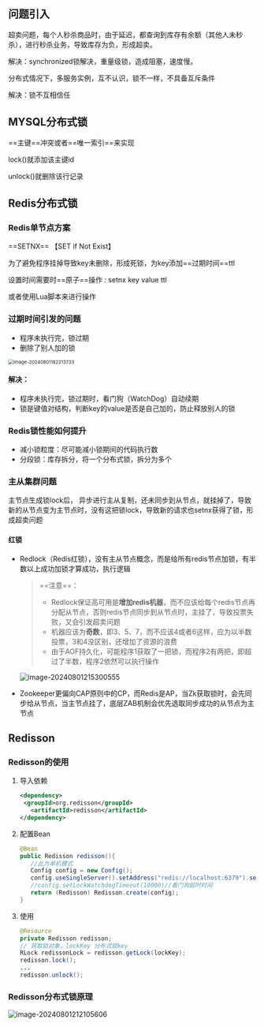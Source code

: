 ## 问题引入

超卖问题，每个人秒杀商品时，由于延迟，都查询到库存有余额（其他人未秒杀），进行秒杀业务，导致库存为负，形成超卖。

解决：synchronized锁解决，重量级锁，造成阻塞，速度慢。

分布式情况下，多服务实例，互不认识，锁不一样，不具备互斥条件

解决：锁不互相信任


## MYSQL分布式锁

==主键==冲突或者==唯一索引==来实现

lock()就添加该主键id

unlock()就删除该行记录

## Redis分布式锁

### Redis单节点方案

==SETNX== 【SET if Not Exist】

为了避免程序挂掉导致key未删除，形成死锁，为key添加==过期时间==ttl

设置时间需要时==原子==操作 : setnx key value ttl

或者使用Lua脚本来进行操作

### 过期时间引发的问题

- 程序未执行完，锁过期
- 删除了别人加的锁

<img src="https://gitee.com/yurun-zhang/typora-tu-chuang/raw/master/202408011822792.png" alt="image-20240801182213733" style="zoom:67%;" />

#### 解决：

- 程序未执行完，锁过期时，看门狗（WatchDog）自动续期
- 锁是键值对结构，判断key的value是否是自己加的，防止释放别人的锁



### Redis锁性能如何提升

- 减小锁粒度：尽可能减小锁期间的代码执行数
- 分段锁：库存拆分，将一个分布式锁，拆分为多个

### 主从集群问题

主节点生成锁lock后， 异步进行主从复制，还未同步到从节点，就挂掉了，导致新的从节点变为主节点时，没有这把锁lock，导致新的请求也setnx获得了锁，形成超卖问题



#### 红锁

- Redlock（Redis红锁），没有主从节点概念，而是给所有redis节点加锁，有半数以上成功加锁才算成功，执行逻辑

  > ==注意==：
  >
  > - Redlock保证高可用是**增加redis机器**，而不应该给每个redis节点再分配从节点，否则redis节点同步到从节点时，主挂了，导致投票失败，又会引发超卖问题
  > - 机器应该为**奇数**，即3、5、7，而不应该4或者6这样，应为以半数投票，3和4没区别，还增加了资源的浪费
  > - 由于AOF持久化，可能程序1获取了一把锁，而程序2有两把，即超过了半数，程序2依然可以执行操作

  ![image-20240801215300555](https://gitee.com/yurun-zhang/typora-tu-chuang/raw/master/202408012153624.png)

- Zookeeper更偏向CAP原则中的CP，而Redis是AP，当Zk获取锁时，会先同步给从节点，当主节点挂了，底层ZAB机制会优先选取同步成功的从节点为主节点

## Redisson

### Redisson的使用

1. 导入依赖

   ```xml
   <dependency>
   	<groupId>org.redisson</groupId>
      <artifactId>redisson</artifactId>
   </dependency>
   ```

2. 配置Bean

   ```java
   @Bean
   public Redisson redisson(){
      //此为单机模式
      Config config = new Config();
      config.useSingleServer().setAddress("redis://localhost:6379").set	Database(0);
      //config.setLockWatchdogTimeout(10000)//看门狗超时时间
      return (Redisson) Redisson.create(config);
   }
   ```

3. 使用

   ```java
   @Resource
   private Redisson redisson;
   // 获取锁对象，lockKey 分布式锁key
   RLock redissonLock = redisson.getLock(lockKey);
   redisson.lock();
   ...
   redisson.unlock();
   ```



### Redisson分布式锁原理

![image-20240801212105606](https://gitee.com/yurun-zhang/typora-tu-chuang/raw/master/202408012121703.png)

